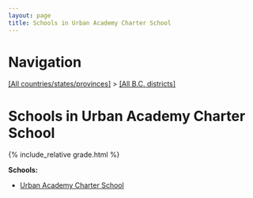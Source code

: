 ```yaml
---
layout: page
title: Schools in Urban Academy Charter School
---
```

# Navigation

[[All countries/states/provinces]](../..) > [[All B.C. districts]](..)

# Schools in Urban Academy Charter School

{% include_relative grade.html %}

**Schools:**

- [Urban Academy Charter School](Urban_Academy_Charter_School.md)
